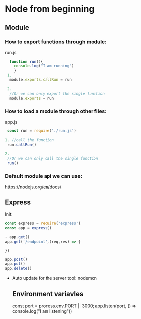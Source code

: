 # Node from beginning

## Module

### How to export functions through module:
run.js
```javascript
  function run(){
    console.log("I am running")
    }
 1.   
  module.exports.callRun = run
  
 2. 
  //Or we can only export the single function
  module.exports = run
 ```
 
 ### How to load a module through other files:
 app.js
 
 ```javascript
  const run = require('./run.js')
  
 1. //call the function
  run.callRun()
  
 2. 
  //Or we can only call the single function
  run()
 ```
 
 ### Default module api we can use:
  https://nodejs.org/en/docs/
 
    
 ## Express
 
 Init:
 ```javascript
 const express = require('express')
 const app = express()
 
 - app.get()
 app.get('/endpoint',(req,res) => {
 
 })
 
 app.post()
 app.put()
 app.delete()
 ```
 
- Auto update for the server tool:
  nodemon
  
  ## Environment variavles
  
  const port = process.env.PORT || 3000;
  app.listen(port, () => console.log("I am listening"))
  
  

